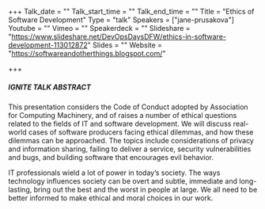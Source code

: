 +++
Talk_date = ""
Talk_start_time = ""
Talk_end_time = ""
Title = "Ethics of Software Development"
Type = "talk"
Speakers = ["jane-prusakova"]
Youtube = ""
Vimeo = ""
Speakerdeck = ""
Slideshare = "https://www.slideshare.net/DevOpsDaysDFW/ethics-in-software-development-113012872"
Slides = ""
Website = "https://softwareandotherthings.blogspot.com/"

+++

##### IGNITE TALK ABSTRACT

This presentation considers the Code of Conduct adopted by Association for Computing Machinery, and of raises a number of ethical questions related to the fields of IT and software development. We will discuss real-world cases of software producers facing ethical dilemmas, and how these dilemmas can be approached. The topics include considerations of privacy and information sharing, failing to deliver a service, security vulnerabilities and bugs, and building software that encourages evil behavior.

IT professionals wield a lot of power in today’s society. The ways technology influences society can be overt and subtle, immediate and long-lasting, bring out the best and the worst in people at large. We all need to be better informed to make ethical and moral choices in our work.
